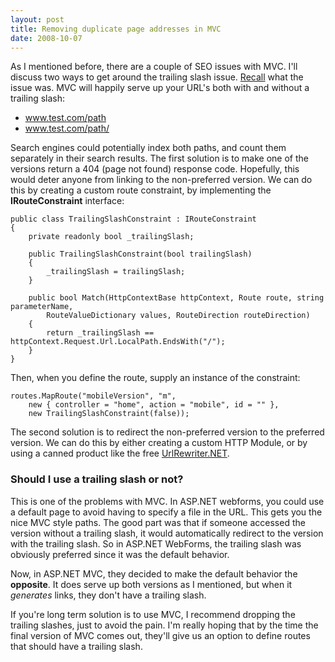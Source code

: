 ```yaml
---
layout: post
title: Removing duplicate page addresses in MVC
date: 2008-10-07
---
```


As I mentioned before, there are a couple of SEO issues with MVC. I'll discuss two ways to get around the trailing slash issue. [Recall](http://www.ytechie.com/2008/10/aspnet-mvc-what-about-seo/) what the issue was. MVC will happily serve up your URL's both with and without a trailing slash:

* www.test.com/path
* www.test.com/path/  

Search engines could potentially index both paths, and count them separately in their search results. The first solution is to make one of the versions return a 404 (page not found) response code. Hopefully, this would deter anyone from linking to the non-preferred version. We can do this by creating a custom route constraint, by implementing the **IRouteConstraint** interface:
  
	public class TrailingSlashConstraint : IRouteConstraint
	{
		private readonly bool _trailingSlash;
	
		public TrailingSlashConstraint(bool trailingSlash)
		{
			_trailingSlash = trailingSlash;
		}
	
		public bool Match(HttpContextBase httpContext, Route route, string parameterName,
			RouteValueDictionary values, RouteDirection routeDirection)
		{
			return _trailingSlash == httpContext.Request.Url.LocalPath.EndsWith("/");
		}
	}

Then, when you define the route, supply an instance of the constraint:

	routes.MapRoute("mobileVersion", "m",
		new { controller = "home", action = "mobile", id = "" },
		new TrailingSlashConstraint(false));

The second solution is to redirect the non-preferred version to the preferred version. We can do this by either creating a custom HTTP Module, or by using a canned product like the free [UrlRewriter.NET](http://urlrewriter.net/).

### Should I use a trailing slash or not?

This is one of the problems with MVC. In ASP.NET webforms, you could use a default page to avoid having to specify a file in the URL. This gets you the nice MVC style paths. The good part was that if someone accessed the version without a trailing slash, it would automatically redirect to the version with the trailing slash. So in ASP.NET WebForms, the trailing slash was obviously preferred since it was the default behavior.

Now, in ASP.NET MVC, they decided to make the default behavior the **opposite**. It does serve up both versions as I mentioned, but when it _generates_ links, they don't have a trailing slash.

If you're long term solution is to use MVC, I recommend dropping the trailing slashes, just to avoid the pain. I'm really hoping that by the time the final version of MVC comes out, they'll give us an option to define routes that should have a trailing slash.